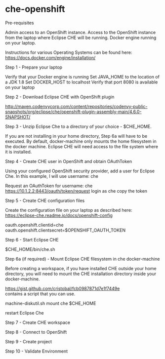 # che-openshift


Pre-requisites

Admin access to an OpenShift instance.
Access to the OpenShift instance from the laptop where Eclipse CHE will be running.
Docker engine running on your laptop.

Instructions for various Operating Systems can be found here: https://docs.docker.com/engine/installation/

Step 1 - Prepare your laptop

Verify that your Docker engine is running
Set JAVA_HOME to the location of a JDK 1.8
Set DOCKER_HOST to localhost
Verify that port 8080 is available on your laptop

Step 2 - Download Eclipse CHE with OpenShift plugin

http://maven.codenvycorp.com/content/repositories/codenvy-public-snapshots/org/eclipse/che/openshift-plugin-assembly-main/4.6.0-SNAPSHOT/

Step 3 - Unzip Eclipse Che to a directory of your choice - $CHE_HOME.

If you are not installing in your home directory, Step 6a will have to be executed. By default, docker-machine only mounts the home filesystem in the docker machine. Eclipse CHE will need access to the file system where it is installed.

Step 4 - Create CHE user in OpenShift and obtain OAuthToken

Using your configured OpenShift security provider, add a user for Eclipse Che. In this example, I will use username: che

Request an OAuthToken for username: che  
https://10.1.2.2:8443/oauth/token/request
login as che
copy the token

Step 5 - Create CHE configuration files

Create the configuration file on your laptop as described here:
https://eclipse-che.readme.io/docs/openshift-config

oauth.openshift.clientid=che
oauth.openshift.clientsecret=$OPENSHIFT_OAUTH_TOKEN

Step 6 - Start Eclipse CHE

$CHE_HOME/bin/che.sh

Step 6a (if required) - Mount Eclipse CHE filesystem in che docker-machine

Before creating a workspace, if you have installed CHE outside your home directory, you will need to mount the CHE installation directory inside your docker-machine.

https://gist.github.com/cristobal/fcb0987871d7e1f7449e  
contains a script that you can use.

machine-diskutil.sh mount che $CHE_HOME

restart Eclipse Che


Step 7 - Create CHE workspace

Step 8 - Connect to OpenShift

Step 9 - Create project

Step 10 - Validate Environment
